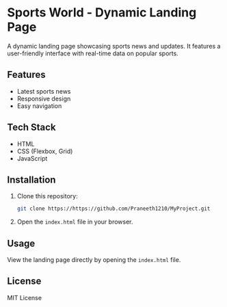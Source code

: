 # Sports World - Dynamic Landing Page

A dynamic landing page showcasing sports news and updates. It features a user-friendly interface with real-time data on popular sports.

## Features
- Latest sports news
- Responsive design
- Easy navigation

## Tech Stack
- HTML
- CSS (Flexbox, Grid)
- JavaScript

## Installation
1. Clone this repository:
    ```bash
    git clone https://https://github.com/Praneeth1210/MyProject.git
    ```
2. Open the `index.html` file in your browser.

## Usage
View the landing page directly by opening the `index.html` file.

## License
MIT License
